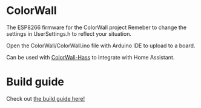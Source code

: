 # ColorWall
The ESP8266 firmware for the ColorWall project
Remeber to change the settings in UserSettings.h to reflect your situation.

Open the ColorWall/ColorWall.ino file with Arduino IDE to upload to a board.

Can be used with [ColorWall-Hass](https://github.com/woder/colorwall-hass) to integrate with Home Assistant.

# Build guide
Check out [the build guide here!](https://wltd.org/posts/how-to-build-a-diy-rgb-wall-for-cheap-with-colorwall)
